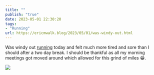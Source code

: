 ```yaml
---
title: ""
publish: "true"
date: 2023-05-01 22:30:20
tags:
- "Running"
url: https://ericmwalk.blog/2023/05/01/was-windy-out.html
---
```

Was windy out [running](http://www.strava.com/activities/8991469226) today and felt much more tired and sore than I should after a two day break. I should be thankful as all my morning meetings got moved around which allowed for this grind of miles 😁.

![](https://ericmwalk.blog/uploads/2023/9efa4590d9.jpg)